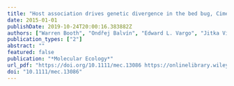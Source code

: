 ```yaml
---
title: "Host association drives genetic divergence in the bed bug, Cimex lectularius"
date: 2015-01-01
publishDate: 2019-10-24T20:00:16.383882Z
authors: ["Warren Booth", "Ondřej Balvín", "Edward L. Vargo", "Jitka Vilímová", "Coby Schal"]
publication_types: ["2"]
abstract: ""
featured: false
publication: "*Molecular Ecology*"
url_pdf: "https://doi.org/10.1111/mec.13086 https://onlinelibrary.wiley.com/doi/full/10.1111/mec.13086"
doi: "10.1111/mec.13086"
---
```


